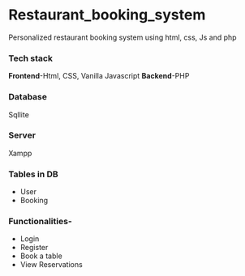 # Restaurant_booking_system
Personalized restaurant booking system using html, css, Js and php

### Tech stack
**Frontend**-Html, CSS, Vanilla Javascript
**Backend**-PHP

### Database
Sqllite
### Server
Xampp

### Tables in DB
- User
- Booking

### Functionalities-
- Login
- Register
- Book a table
- View Reservations
